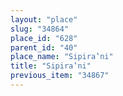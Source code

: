 ```yaml
---
layout: "place"
slug: "34864"
place_id: "628"
parent_id: "40"
place_name: "Sipira‛ni"
title: "Sipira‛ni"
previous_item: "34867"
---
```

